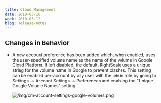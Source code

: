 ```yaml
---
title: Cloud Management
date: 2018-03-16
week: 2018-03-12
blog: release-notes
---
```


## Changes in Behavior

* A new account preference has been added which, when enabled, uses the user-specified volume name as the name of the volume in Google Cloud Platform. If left disabled, the default, RightScale uses a unique string for the volume name in Google to prevent clashes. This setting can be enabled per-account by any user with the `admin` role by going to Settings -> Account Settings -> Preferences and enabling the "Unique Google Volume Names" setting.

    ![/img/cm-account-settings-google-volumes.png](/img/cm-account-settings-google-volumes.png)
